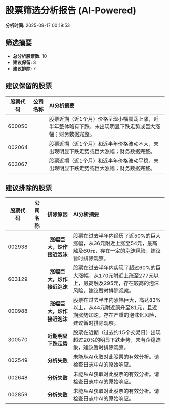 # 股票筛选分析报告 (AI-Powered)

**分析时间:** 2025-09-17 00:19:53

## 筛选摘要

- **总分析股票数:** 10
- **建议保留:** 3
- **建议排除:** 7

## 建议保留的股票

| 股票代码 | 公司名称 | AI分析摘要 |
|:---:|:---:|:---|
| 600050 |  | 股票近期（近1个月）价格呈现小幅震荡上涨，近半年整体略有下跌，未出现明显下跌走势或巨大涨幅；财务数据完整。 |
| 002064 |  | 股票近期（近1个月）和近半年价格波动不大，未出现明显下跌走势或巨大涨幅；财务数据完整。 |
| 603067 |  | 股票近期（近1个月）和近半年价格波动平稳，未出现明显下跌走势或巨大涨幅；财务数据完整。 |

## 建议排除的股票

| 股票代码 | 公司名称 | 排除原因 | AI分析摘要 |
|:---:|:---:|:---:|:---|
| 002938 |  | **涨幅巨大，炒作接近泡沫** | 股票在过去半年内经历了近50%的巨大涨幅，从36元附近上涨至54元，最高触及60元，存在一定的泡沫风险，建议暂时排除观察。 |
| 603129 |  | **涨幅巨大，炒作接近泡沫** | 股票在过去半年内实现了超过60%的巨大涨幅，从170元附近上涨至277元以上，最高触及295元，存在较高的泡沫风险，建议暂时排除观察。 |
| 000988 |  | **涨幅巨大，炒作接近泡沫** | 股票在过去半年内涨幅巨大，高达83%以上，从44元附近飙升至81元，且近期涨势加速，存在严重的泡沫化风险，建议暂时排除观察。 |
| 300570 |  | **近期明显下跌走势** | 股票在近期（过去约15个交易日）出现超过20%的明显下跌走势，未有企稳迹象，建议暂时排除观察。 |
| 002549 |  | **分析失败** | 未能从AI获取对此股票的有效分析。请检查日志中AI的原始响应。 |
| 002648 |  | **分析失败** | 未能从AI获取对此股票的有效分析。请检查日志中AI的原始响应。 |
| 002859 |  | **分析失败** | 未能从AI获取对此股票的有效分析。请检查日志中AI的原始响应。 |
